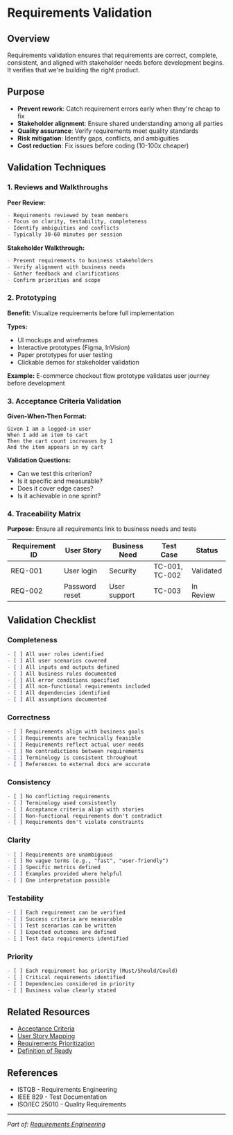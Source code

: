 # Requirements Validation

## Overview

Requirements validation ensures that requirements are correct, complete, consistent, and aligned with stakeholder needs before development begins. It verifies that we're building the right product.

## Purpose

- **Prevent rework**: Catch requirement errors early when they're cheap to fix
- **Stakeholder alignment**: Ensure shared understanding among all parties
- **Quality assurance**: Verify requirements meet quality standards
- **Risk mitigation**: Identify gaps, conflicts, and ambiguities
- **Cost reduction**: Fix issues before coding (10-100x cheaper)

## Validation Techniques

### 1. Reviews and Walkthroughs

**Peer Review:**

```markdown
- Requirements reviewed by team members
- Focus on clarity, testability, completeness
- Identify ambiguities and conflicts
- Typically 30-60 minutes per session
```

**Stakeholder Walkthrough:**

```markdown
- Present requirements to business stakeholders
- Verify alignment with business needs
- Gather feedback and clarifications
- Confirm priorities and scope
```

### 2. Prototyping

**Benefit:** Visualize requirements before full implementation

**Types:**

- UI mockups and wireframes
- Interactive prototypes (Figma, InVision)
- Paper prototypes for user testing
- Clickable demos for stakeholder validation

**Example:** E-commerce checkout flow prototype validates user journey before development

### 3. Acceptance Criteria Validation

**Given-When-Then Format:**

```gherkin
Given I am a logged-in user
When I add an item to cart
Then the cart count increases by 1
And the item appears in my cart
```

**Validation Questions:**

- Can we test this criterion?
- Is it specific and measurable?
- Does it cover edge cases?
- Is it achievable in one sprint?

### 4. Traceability Matrix

**Purpose:** Ensure all requirements link to business needs and tests

| Requirement ID | User Story     | Business Need | Test Case      | Status    |
| -------------- | -------------- | ------------- | -------------- | --------- |
| REQ-001        | User login     | Security      | TC-001, TC-002 | Validated |
| REQ-002        | Password reset | User support  | TC-003         | In Review |

## Validation Checklist

### Completeness

```markdown
- [ ] All user roles identified
- [ ] All user scenarios covered
- [ ] All inputs and outputs defined
- [ ] All business rules documented
- [ ] All error conditions specified
- [ ] All non-functional requirements included
- [ ] All dependencies identified
- [ ] All assumptions documented
```

### Correctness

```markdown
- [ ] Requirements align with business goals
- [ ] Requirements are technically feasible
- [ ] Requirements reflect actual user needs
- [ ] No contradictions between requirements
- [ ] Terminology is consistent throughout
- [ ] References to external docs are accurate
```

### Consistency

```markdown
- [ ] No conflicting requirements
- [ ] Terminology used consistently
- [ ] Acceptance criteria align with stories
- [ ] Non-functional requirements don't contradict
- [ ] Requirements don't violate constraints
```

### Clarity

```markdown
- [ ] Requirements are unambiguous
- [ ] No vague terms (e.g., "fast", "user-friendly")
- [ ] Specific metrics defined
- [ ] Examples provided where helpful
- [ ] One interpretation possible
```

### Testability

```markdown
- [ ] Each requirement can be verified
- [ ] Success criteria are measurable
- [ ] Test scenarios can be written
- [ ] Expected outcomes are defined
- [ ] Test data requirements identified
```

### Priority

```markdown
- [ ] Each requirement has priority (Must/Should/Could)
- [ ] Critical requirements identified
- [ ] Dependencies considered in priority
- [ ] Business value clearly stated
```

## Related Resources

- [Acceptance Criteria](acceptance-criteria.md)
- [User Story Mapping](user-story-mapping.md)
- [Requirements Prioritization](requirements-prioritization.md)
- [Definition of Ready](../02-agile-planning/definition-of-ready.md)

## References

- ISTQB - Requirements Engineering
- IEEE 829 - Test Documentation
- ISO/IEC 25010 - Quality Requirements

---

_Part of: [Requirements Engineering](README.md)_
